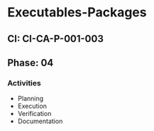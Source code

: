 # Executables-Packages

## CI: CI-CA-P-001-003
## Phase: 04

### Activities
- Planning
- Execution
- Verification
- Documentation
